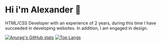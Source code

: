 <!--
**yeeeyoooduck/yeeeyoooduck** is a ✨ _special_ ✨ repository because its `README.md` (this file) appears on your GitHub profile.

Here are some ideas to get you started:

- 🔭 I’m currently working on ...
- 🌱 I’m currently learning ...
- 👯 I’m looking to collaborate on ...
- 🤔 I’m looking for help with ...
- 💬 Ask me about ...
- 📫 How to reach me: ...
- 😄 Pronouns: ...
- ⚡ Fun fact: ...
-->

# Hi i'm Alexander 👋
HTML/CSS Developer with an experience of 2 years, during this time I have succeeded in developing websites. In addition, I am engaged in design.

[![Anurag's GitHub stats](https://github-readme-stats.vercel.app/api?username=yeeeyoooduck)](https://github.com/yeeeyoooduck/github-readme-stats)
[![Top Langs](https://github-readme-stats.vercel.app/api/top-langs/?username=yeeeyoooduck)](https://github.com/yeeeyoooduck/github-readme-stats)
